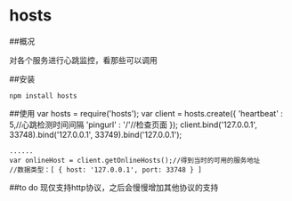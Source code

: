 hosts
=====

##概况

对各个服务进行心跳监控，看那些可以调用


##安装

    npm install hosts
     
##使用
    var hosts = require('hosts');
    var client  = hosts.create({
      'heartbeat'   : 5,//心跳检测时间间隔
      'pingurl'   : '/'//检查页面
    });
    client.bind('127.0.0.1', 33748).bind('127.0.0.1', 33749).bind('127.0.0.1');

    ......
    var onlineHost = client.getOnlineHosts();//得到当时的可用的服务地址
    //数据类型：[ { host: '127.0.0.1', port: 33748 } ]
    


##to do
现仅支持http协议，之后会慢慢增加其他协议的支持